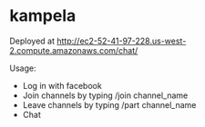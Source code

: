 # kampela

Deployed at http://ec2-52-41-97-228.us-west-2.compute.amazonaws.com/chat/

Usage:
- Log in with facebook
- Join channels by typing /join channel_name
- Leave channels by typing /part channel_name
- Chat
